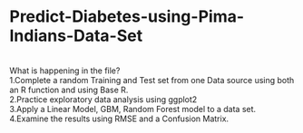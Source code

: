 # **Predict-Diabetes-using-Pima-Indians-Data-Set**
<br/>
What is happening in the file? <br/>
1.Complete a random Training and Test set from one Data source using both an R function and using Base R.<br/>
2.Practice exploratory data analysis using ggplot2<br/>
3.Apply a Linear Model, GBM, Random Forest model to a data set.<br/>
4.Examine the results using RMSE and a Confusion Matrix.<br/>
